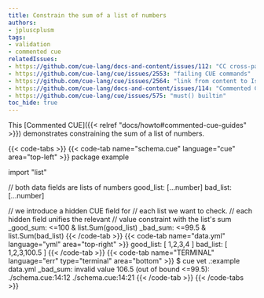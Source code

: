 ```yaml
---
title: Constrain the sum of a list of numbers
authors:
- jpluscplusm
tags:
- validation
- commented cue
relatedIssues:
- https://github.com/cue-lang/docs-and-content/issues/112: "CC cross-package adaptor"
- https://github.com/cue-lang/cue/issues/2553: "failing CUE commands"
- https://github.com/cue-lang/cue/issues/2564: "link from content to Issue"
- https://github.com/cue-lang/docs-and-content/issues/114: "Commented CUE explainer"
- https://github.com/cue-lang/cue/issues/575: "must() builtin"
toc_hide: true
---
```


This [Commented CUE]({{< relref "docs/howto#commented-cue-guides" >}})
demonstrates constraining the sum of a list of numbers.

{{< code-tabs >}}
{{< code-tab name="schema.cue" language="cue"  area="top-left" >}}
package example

import "list"

// both data fields are lists of numbers
good_list: [...number]
bad_list: [...number]

// we introduce a hidden CUE field for
// each list we want to check.
// each hidden field unifies the relevant
// value constraint with the list's sum
_good_sum: <=100 & list.Sum(good_list)
_bad_sum:  <=99.5 & list.Sum(bad_list)
{{< /code-tab >}}
{{< code-tab name="data.yml" language="yml"  area="top-right" >}}
good_list: [ 1,2,3,4 ]
bad_list:  [ 1,2,3,100.5 ]
{{< /code-tab >}}
{{< code-tab name="TERMINAL" language="err" type="terminal" area="bottom" >}}
$ cue vet .:example data.yml
_bad_sum: invalid value 106.5 (out of bound <=99.5):
    ./schema.cue:14:12
    ./schema.cue:14:21
{{< /code-tab >}}
{{< /code-tabs >}}

<!-- TODO: constraining these sums across package boundaries -->

<!-- ## Related content -->

<!-- - [How-to Guide](TODO): Constraining data at source, allowing it to be imported
  across package boundaries along with its constraint -->
<!-- - TODO: CUE stdlib package tour, `list` package page -->
